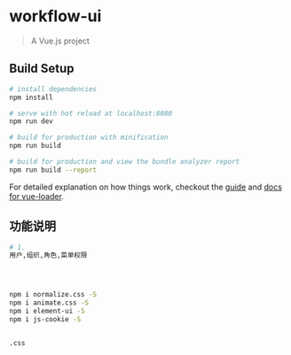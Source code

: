 # workflow-ui

> A Vue.js project

## Build Setup

``` bash
# install dependencies
npm install

# serve with hot reload at localhost:8080
npm run dev

# build for production with minification
npm run build

# build for production and view the bundle analyzer report
npm run build --report
```

For detailed explanation on how things work, checkout the [guide](http://vuejs-templates.github.io/webpack/) and [docs for vue-loader](http://vuejs.github.io/vue-loader).

## 功能说明

```bash
# 1.
用户,组织,角色,菜单权限




npm i normalize.css -S
npm i animate.css -S
npm i element-ui -S
npm i js-cookie -S


.css


```
